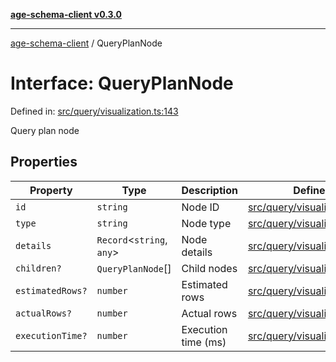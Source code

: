 [**age-schema-client v0.3.0**](../index.md)

***

[age-schema-client](../index.md) / QueryPlanNode

# Interface: QueryPlanNode

Defined in: [src/query/visualization.ts:143](https://github.com/standardbeagle/ageSchemaClient/blob/main/src/query/visualization.ts#L143)

Query plan node

## Properties

| Property | Type | Description | Defined in |
| ------ | ------ | ------ | ------ |
| <a id="id"></a> `id` | `string` | Node ID | [src/query/visualization.ts:147](https://github.com/standardbeagle/ageSchemaClient/blob/main/src/query/visualization.ts#L147) |
| <a id="type"></a> `type` | `string` | Node type | [src/query/visualization.ts:152](https://github.com/standardbeagle/ageSchemaClient/blob/main/src/query/visualization.ts#L152) |
| <a id="details"></a> `details` | `Record`\<`string`, `any`\> | Node details | [src/query/visualization.ts:157](https://github.com/standardbeagle/ageSchemaClient/blob/main/src/query/visualization.ts#L157) |
| <a id="children"></a> `children?` | `QueryPlanNode`[] | Child nodes | [src/query/visualization.ts:162](https://github.com/standardbeagle/ageSchemaClient/blob/main/src/query/visualization.ts#L162) |
| <a id="estimatedrows"></a> `estimatedRows?` | `number` | Estimated rows | [src/query/visualization.ts:167](https://github.com/standardbeagle/ageSchemaClient/blob/main/src/query/visualization.ts#L167) |
| <a id="actualrows"></a> `actualRows?` | `number` | Actual rows | [src/query/visualization.ts:172](https://github.com/standardbeagle/ageSchemaClient/blob/main/src/query/visualization.ts#L172) |
| <a id="executiontime"></a> `executionTime?` | `number` | Execution time (ms) | [src/query/visualization.ts:177](https://github.com/standardbeagle/ageSchemaClient/blob/main/src/query/visualization.ts#L177) |
